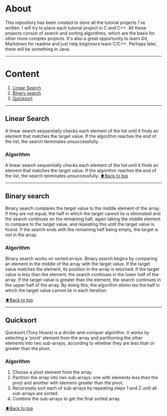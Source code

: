 # About
This repository has been created to store all the tutorial projects I've written.
I will try to place each tutorial project in C and C++.
All these projects consist of search and sorting algorithms, which are the basis for other more complex projects.
It's also a great opportunity to learn Git, Markdown for readme and just help beginners learn C/C++.
Perhaps later, there will be something in Java.
***
# Content
1. [Linear Search](#Linear_Search)
2. [Binary search](#Binary_Search)
3. [Quicksort](#Quicksort)
<!---
4. [Merge sort](#Merge_Sort) 
5. [In-place merge sort](#In_place_merge_Sort)
6. [Introsort](#Introsort)
7. [Heapsort](#Heapsort)
8. [Insertion sort](#Insertion_Sort)
9. [Block sort](#Block_Sort)
10. [Timsort](#Timsort)
11. [Selection sort](#Selection_Sort)
12. [Cubesort](#Cubesort)
13. [Shellsort](#Shellsort)
14. [Bubble sort](#Bubble_sort)
15. [Exchange sort](#Exchange_sort)
16. [Tree sort](#Tree_sort)
17. [Cycle sort](#Cycle_sort)
18. [Library sort](#Library_sort)
19. [Patience sorting](#Patience_sorting)
20. [Smoothsort](#Smoothsort)
21. [Strand sort](#Strand_sort)
22. [Tournament sort](#Tournament_sort)
23. [Cocktail shaker sort](#Cocktail_shaker_sort)
24. [Comb sort](#Comb_sort)
25. [Gnome sort](#Gnome_sort)
26. [Odd-even sort](#Odd–even_sort)
--->
***

<a name="Linear_Search"></a>

## Linear Search

A linear search sequentially checks each element of the list until it finds an element
that matches the target value. 
If the algorithm reaches the end of the list, the search terminates unsuccessfully.
### Algorithm

A linear search sequentially checks each element of the list until it finds an element that
matches the target value. 
If the algorithm reaches the end of the list, the search terminates unsuccessfully.
[:arrow_up:Back to top](#Content)
***

<a name="Binary_Search"></a>

## Binary search

Binary search compares the target value to the middle element of the array. 
  If they are not equal, the half in which the target cannot lie is eliminated
  and the search continues on the remaining half, again taking the middle element
  to compare to the target value, and repeating this until the target value is found. 
  If the search ends with the remaining half being empty, the target is not in the array.
### Algorithm

Binary search works on sorted arrays. Binary search begins by comparing an element in
  the  middle of the array with the target value. If the target value matches the
  element, its position in the array is returned. If the target value is less than
  the element, the search continues in the lower half of the array. If the target value
  is greater than the element, the search continues in the upper half of the array.
  By doing this, the algorithm elimin tes the half in which the target value cannot lie
  in each iteration.

[:arrow_up:Back to top](#Content)

***

<a name="Quicksort"></a>

## Quicksort

Quicksort (Tony Hoare) is a divide-and-conquer algorithm. It works by selecting a 
'pivot' element from the array and partitioning the other elements into two
sub-arrays, according to whether they are less than or greater than the pivot.

### Algorithm

1.  Choose a pivot element from the array.
2. Partition the array into two sub-arrays: one with elements less than the pivot and
another with elemens greater than the pivot.
3. Recursively sort each of sub-arrays by repeating steps 1 and 2 until all sub-arrays
are sorted.
4. Combine the sub-arrays to get the final sorted array.

[:arrow_up:Back to top](#Content)
<!---
***
<a name="Merge_Sort"></a>
## Merge sort
### Algorithm
[:arrow_up:Back to top](#Content)
***
<a name="In_place_merge_Sort"></a>
## In-place merge sort
### Algorithm
[:arrow_up:Back to top](#Content)
***
<a name="Introsort"></a>
## Introsort
### Algorithm
[:arrow_up:Back to top](#Content)
***
<a name="Heapsort"></a>
## Heapsort
### Algorithm
[:arrow_up:Back to top](#Content)
***
<a name="Insertion_Sort"></a>
## Insertion sort
### Algorithm
[:arrow_up:Back to top](#Content)
***
<a name="Block_Sort"></a>
## Block sort
### Algorithm
[:arrow_up:Back to top](#Content)
***
<a name="Timsort"></a>
## Timsort
### Algorithm
[:arrow_up:Back to top](#Content)
***
<a name="Selection_Sort"></a>
## Selection sort
### Algorithm
[:arrow_up:Back to top](#Content)
***
<a name="Cubesort"></a>
## Cubesort
### Algorithm
[:arrow_up:Back to top](#Content)
***
<a name="Shellsort"></a>
## Shellsort
### Algorithm
[:arrow_up:Back to top](#Content)
***
<a name="Bubble_sort"></a>
## Bubble sort
### Algorithm
[:arrow_up:Back to top](#Content)
***
<a name="Exchange_sort"></a>
## Exchange sort
### Algorithm
[:arrow_up:Back to top](#Content)
***
<a name="Tree_sort"></a>
## Tree sort
### Algorithm
[:arrow_up:Back to top](#Content)
***
<a name="Cycle_sort"></a>
## Cycle sort
### Algorithm
[:arrow_up:Back to top](#Content)
***
<a name="Library_sort"></a>
## Library sort
### Algorithm
[:arrow_up:Back to top](#Content)
***
<a name="Patience_sorting"></a>
## Patience sorting
### Algorithm
[:arrow_up:Back to top](#Content)
***
<a name="Smoothsort"></a>
## Smoothsort
### Algorithm
[:arrow_up:Back to top](#Content)
***
<a name="Strand_sort"></a>
## Strand sort
### Algorithm
[:arrow_up:Back to top](#Content)
***
<a name="Tournament_sort"></a>
## Tournament sort
### Algorithm
[:arrow_up:Back to top](#Content)
***
<a name="Cocktail_shaker_sort"></a>
## Cocktail shaker sort
### Algorithm
[:arrow_up:Back to top](#Content)
***
<a name="Comb_sort"></a>
## Comb sort
### Algorithm
[:arrow_up:Back to top](#Content)
***
<a name="Gnome_sort"></a>
## Gnome sort
### Algorithm
[:arrow_up:Back to top](#Content)
***
<a name="Odd–even_sort"></a>
## Odd-even sort
### Algorithm
[:arrow_up:Back to top](#Content)
***
--->

